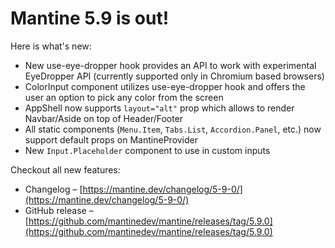 # Mantine 5.9 is out!

Here is what's new:
- New use-eye-dropper hook provides an API to work with experimental EyeDropper API (currently supported only in Chromium based browsers)
- ColorInput component utilizes use-eye-dropper hook and offers the user an option to pick any color from the screen
- AppShell now supports `layout="alt"` prop which allows to render Navbar/Aside on top of Header/Footer
- All static components (`Menu.Item`, `Tabs.List`, `Accordion.Panel`, etc.) now support default props on MantineProvider
- New `Input.Placeholder` component to use in custom inputs

Checkout all new features:
- Changelog – [https://mantine.dev/changelog/5-9-0/](https://mantine.dev/changelog/5-9-0/)
- GitHub release – [https://github.com/mantinedev/mantine/releases/tag/5.9.0](https://github.com/mantinedev/mantine/releases/tag/5.9.0)